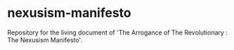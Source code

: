 # nexusism-manifesto
Repository for the living document of 'The Arrogance of The Revolutionary : The Nexusism Manifesto'.
